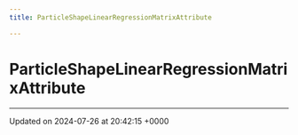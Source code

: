 ```yaml
---
title: ParticleShapeLinearRegressionMatrixAttribute

---
```


# ParticleShapeLinearRegressionMatrixAttribute





-------------------------------

Updated on 2024-07-26 at 20:42:15 +0000